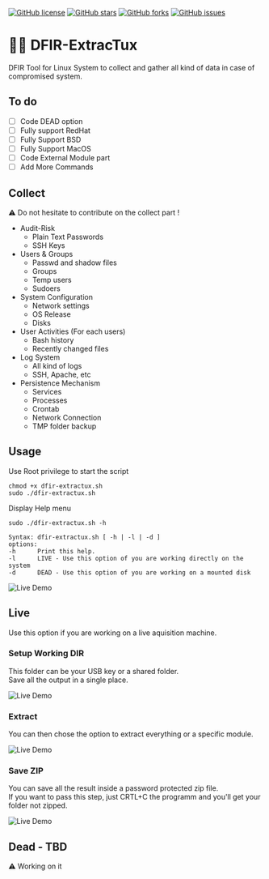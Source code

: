 <a href="https://github.com/AlrikRr/DFIR-ExtracTux/blob/master/LICENSE"><img alt="GitHub license" src="https://img.shields.io/github/license/AlrikRr/DFIR-ExtracTux"></a>
<a href="https://github.com/AlrikRr/DFIR-ExtracTux/stargazers"><img alt="GitHub stars" src="https://img.shields.io/github/stars/AlrikRr/DFIR-ExtracTux"></a>
<a href="https://github.com/AlrikRr/DFIR-ExtracTux/network"><img alt="GitHub forks" src="https://img.shields.io/github/forks/AlrikRr/DFIR-ExtracTux"></a>
<a href="https://github.com/AlrikRr/DFIR-ExtracTux/issues"><img alt="GitHub issues" src="https://img.shields.io/github/issues/AlrikRr/DFIR-ExtracTux"></a>


# 🧙‍♂️ DFIR-ExtracTux
DFIR Tool for Linux System to collect and gather all kind of data in case of compromised system.

## To do
- [ ] Code DEAD option
- [ ] Fully support RedHat
- [ ] Fully Support BSD 
- [ ] Fully Support MacOS
- [ ] Code External Module part
- [ ] Add More Commands

## Collect

 ⚠️ Do not hesitate to contribute on the collect part !

- Audit-Risk
  - Plain Text Passwords
  - SSH Keys
- Users & Groups
  - Passwd and shadow files
  - Groups 
  - Temp users
  - Sudoers
- System Configuration
  - Network settings
  - OS Release
  - Disks
- User Activities (For each users)
  - Bash history
  - Recently changed files
- Log System
  - All kind of logs
  - SSH, Apache, etc
- Persistence Mechanism
  - Services
  - Processes
  - Crontab
  - Network Connection
  - TMP folder backup

## Usage

Use Root privilege to start the script  
```shell
chmod +x dfir-extractux.sh
sudo ./dfir-extractux.sh
```

Display Help menu  
```shell
sudo ./dfir-extractux.sh -h

Syntax: dfir-extractux.sh [ -h | -l | -d ]
options:
-h      Print this help.
-l      LIVE - Use this option of you are working directly on the system
-d      DEAD - Use this option of you are working on a mounted disk

````

![Live Demo](/assets/usage_demo.gif)

## Live

Use this option if you are working on a live aquisition machine.  

### Setup Working DIR

This folder can be your USB key or a shared folder.  
Save all the output in a single place.  

![Live Demo](/assets/live_workingdir.gif)

### Extract 
You can then chose the option to extract everything or a specific module.  

![Live Demo](/assets/live_demo_extract.gif)

### Save ZIP
You can save all the result inside a password protected zip file.  
If you want to pass this step, just CRTL+C the programm and you'll get your folder not zipped.  

![Live Demo](/assets/live_demo_zip.gif)


## Dead - TBD

⚠️ Working on it

